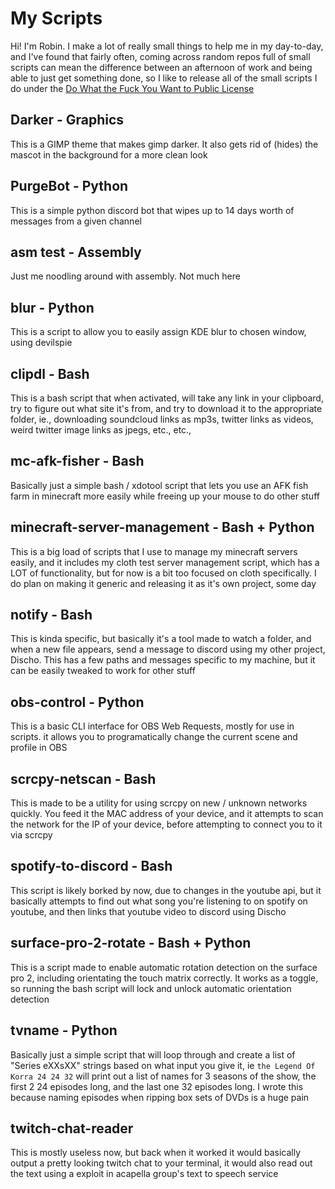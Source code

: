 # My Scripts

Hi! I'm Robin. I make a lot of really small things to help me in my day-to-day, and I've found that fairly often, coming across random repos full of small scripts can mean the difference between an afternoon of work and being able to just get something done, so I like to release all of the small scripts I do under the [Do What the Fuck You Want to Public License](http://www.wtfpl.net/about/)

## Darker - Graphics
This is a GIMP theme that makes gimp darker. It also gets rid of (hides) the mascot in the background for a more clean look

## PurgeBot - Python
This is a simple python discord bot that wipes up to 14 days worth of messages from a given channel

## asm test - Assembly
Just me noodling around with assembly. Not much here

## blur - Python
This is a script to allow you to easily assign KDE blur to chosen window, using devilspie

## clipdl - Bash
This is a bash script that when activated, will take any link in your clipboard, try to figure out what site it's from, and try to download it to the appropriate folder, ie., downloading soundcloud links as mp3s, twitter links as videos, weird twitter image links as jpegs, etc., etc.,

## mc-afk-fisher - Bash
Basically just a simple bash / xdotool script that lets you use an AFK fish farm in minecraft more easily while freeing up your mouse to do other stuff

## minecraft-server-management - Bash + Python
This is a big load of scripts that I use to manage my minecraft servers easily, and it includes my cloth test server management script, which has a LOT of functionality, but for now is a bit too focused on cloth specifically. I do plan on making it generic and releasing it as it's own project, some day

## notify - Bash
This is kinda specific, but basically it's a tool made to watch a folder, and when a new file appears, send a message to discord using my other project, Discho. This has a few paths and messages specific to my machine, but it can be easily tweaked to work for other stuff

## obs-control - Python
This is a basic CLI interface for OBS Web Requests, mostly for use in scripts. it allows you to programatically change the current scene and profile in OBS

## scrcpy-netscan - Bash
This is made to be a utility for using scrcpy on new / unknown networks quickly. You feed it the MAC address of your device, and it attempts to scan the network for the IP of your device, before attempting to connect you to it via scrcpy

## spotify-to-discord - Bash
This script is likely borked by now, due to changes in the youtube api, but it basically attempts to find out what song you're listening to on spotify on youtube, and then links that youtube video to discord using Discho

## surface-pro-2-rotate - Bash + Python
This is a script made to enable automatic rotation detection on the surface pro 2, including orientating the touch matrix correctly. It works as a toggle, so running the bash script will lock and unlock automatic orientation detection

## tvname - Python
Basically just a simple script that will loop through and create a list of "Series eXXsXX" strings based on what input you give it, ie `the Legend Of Korra 24 24 32` will print out a list of names for 3 seasons of the show, the first 2 24 episodes long, and the last one 32 episodes long. I wrote this because naming episodes when ripping box sets of DVDs is a huge pain

## twitch-chat-reader
This is mostly useless now, but back when it worked it would basically output a pretty looking twitch chat to your terminal, it would also read out the text using a exploit in acapella group's text to speech service
